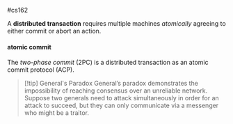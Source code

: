 #cs162 

A **distributed transaction** requires multiple machines *atomically* agreeing to either commit or abort an action.
#### atomic commit
The *two-phase commit* (2PC) is a distributed transaction as an atomic commit protocol (ACP).

>[!tip] General's Paradox
>General’s paradox demonstrates the impossibility of reaching consensus over an unreliable network. Suppose two generals need to attack simultaneously in order for an attack to succeed, but they can only communicate via a messenger who might be a traitor.